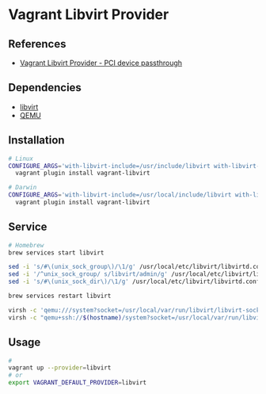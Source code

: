 # Vagrant Libvirt Provider

## References

- [Vagrant Libvirt Provider - PCI device passthrough](https://github.com/vagrant-libvirt/vagrant-libvirt#pci-device-passthrough)

## Dependencies

- [libvirt](/libvirt.md)
- [QEMU](/qemu.md)

## Installation

```sh
# Linux
CONFIGURE_ARGS='with-libvirt-include=/usr/include/libvirt with-libvirt-lib=/usr/lib' \
  vagrant plugin install vagrant-libvirt

# Darwin
CONFIGURE_ARGS='with-libvirt-include=/usr/local/include/libvirt with-libvirt-lib=/usr/lib' \
  vagrant plugin install vagrant-libvirt
```

## Service

```sh
# Homebrew
brew services start libvirt

sed -i 's/#\(unix_sock_group\)/\1/g' /usr/local/etc/libvirt/libvirtd.conf
sed -i '/^unix_sock_group/ s/libvirt/admin/g' /usr/local/etc/libvirt/libvirtd.conf
sed -i 's/#\(unix_sock_dir\)/\1/g' /usr/local/etc/libvirt/libvirtd.conf

brew services restart libvirt

virsh -c 'qemu:///system?socket=/usr/local/var/run/libvirt/libvirt-sock' net-list --all
virsh -c "qemu+ssh://$(hostname)/system?socket=/usr/local/var/run/libvirt/libvirt-sock"
```

## Usage

```sh
#
vagrant up --provider=libvirt
# or
export VAGRANT_DEFAULT_PROVIDER=libvirt
```
